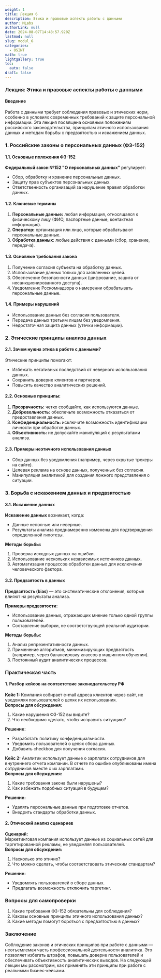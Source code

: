 ```yaml
---
weight: 1
title: Лекция 6
description: Этика и правовые аспекты работы с данными
author: MLabs
authorLink: null
date: 2024-08-07T14:48:57.920Z
lastmod: null
slug: modul_6
categories:
  - OSINT
math: true
lightgallery: true
toc:
  auto: false
draft: false
---
```


### **Лекция: Этика и правовые аспекты работы с данными**

#### **Введение**

Работа с данными требует соблюдения правовых и этических норм, особенно в условиях современных требований к защите персональной информации. Эта лекция посвящена основным положениям российского законодательства, принципам этичного использования данных и методам борьбы с предвзятостью и искажением данных.

### **1. Российские законы о персональных данных (ФЗ-152)**

#### **1.1. Основные положения ФЗ-152**
**Федеральный закон №152 "О персональных данных"** регулирует:
- Сбор, обработку и хранение персональных данных.
- Защиту прав субъектов персональных данных.
- Ответственность организаций за нарушение правил обработки данных.

#### **1.2. Ключевые термины**
1. **Персональные данные:** любая информация, относящаяся к физическому лицу (ФИО, паспортные данные, контактная информация).  
2. **Оператор:** организация или лицо, которые обрабатывают персональные данные.  
3. **Обработка данных:** любые действия с данными (сбор, хранение, передача).  

#### **1.3. Основные требования закона**
1. Получение согласия субъекта на обработку данных.  
2. Использование данных только для заявленных целей.  
3. Обеспечение безопасности данных (шифрование, защита от несанкционированного доступа).  
4. Уведомление Роскомнадзора о намерении обрабатывать персональные данные.

#### **1.4. Примеры нарушений**
- Использование данных без согласия пользователя.  
- Передача данных третьим лицам без уведомления.  
- Недостаточная защита данных (утечки информации).

### **2. Этические принципы анализа данных**

#### **2.1. Зачем нужна этика в работе с данными?**
Этические принципы помогают:
- Избежать негативных последствий от неверного использования данных.  
- Сохранить доверие клиентов и партнеров.  
- Повысить качество аналитических решений.

#### **2.2. Основные принципы:**
1. **Прозрачность:** четко сообщайте, как используются данные.  
2. **Добровольность:** обеспечьте возможность отказаться от предоставления данных.  
3. **Конфиденциальность:** исключите возможность идентификации личности при обработке данных.  
4. **Объективность:** не допускайте манипуляций с результатами анализа.  

#### **2.3. Примеры неэтичного использования данных**
- Сбор данных без уведомления (например, через скрытые трекеры на сайте).  
- Целевая реклама на основе данных, полученных без согласия.  
- Манипуляция аналитикой для создания ложного представления о ситуации.

### **3. Борьба с искажением данных и предвзятостью**

#### **3.1. Искажение данных**
**Искажение данных** возникает, когда:
- Данные неполные или неверные.  
- Результаты анализа преднамеренно изменены для подтверждения определенной гипотезы.  

**Методы борьбы:**
1. Проверка исходных данных на ошибки.  
2. Использование нескольких независимых источников данных.  
3. Автоматизация процессов обработки данных для исключения человеческого фактора.  

#### **3.2. Предвзятость в данных**
**Предвзятость (bias)** — это систематические отклонения, которые влияют на результаты анализа.

**Примеры предвзятости:**
- Использование данных, отражающих мнение только одной группы пользователей.  
- Составление выборки, не соответствующей реальной аудитории.

**Методы борьбы:**
1. Анализ репрезентативности данных.  
2. Применение алгоритмов, минимизирующих предвзятость (например, через балансировку классов в машинном обучении).  
3. Постоянный аудит аналитических процессов.  

### **Практическая часть**

#### **1. Разбор кейсов на соответствие законодательству РФ**

**Кейс 1:**
Компания собирает e-mail адреса клиентов через сайт, не уведомляя пользователей о целях их использования.  
**Вопросы для обсуждения:**
1. Какие нарушения ФЗ-152 вы видите?  
2. Что необходимо сделать, чтобы исправить ситуацию?  

**Решение:**  
- Разработать политику конфиденциальности.  
- Уведомить пользователей о целях сбора данных.  
- Добавить checkbox для получения согласия.

**Кейс 2:**
Аналитик использует данные о зарплатах сотрудников для внутреннего отчета компании. В отчете по ошибке опубликованы имена сотрудников вместе с их зарплатами.  
**Вопросы для обсуждения:**
1. Какие требования закона были нарушены?  
2. Как избежать подобных ситуаций в будущем?  

**Решение:**  
- Удалять персональные данные при подготовке отчетов.  
- Внедрить стандарты обработки данных.

#### **2. Этический анализ сценариев**

**Сценарий:**  
Маркетинговая компания использует данные из социальных сетей для таргетированной рекламы, не уведомляя пользователей.  
**Вопросы для обсуждения:**
1. Насколько это этично?  
2. Что можно сделать, чтобы соответствовать этическим стандартам?  

**Решение:**  
- Уведомлять пользователей о сборе данных.  
- Предлагать возможность отключить таргетинг.  

### **Вопросы для самопроверки**

1. Какие требования ФЗ-152 обязательны для соблюдения? 
2. Каковы основные принципы этичного использования данных? 
3. Какие методы помогут бороться с предвзятостью в данных? 

### **Заключение**

Соблюдение законов и этических принципов при работе с данными — неотъемлемая часть профессиональной деятельности аналитика. Это позволяет избегать штрафов, повышать доверие пользователей и обеспечивать объективность аналитических выводов. На следующей лекции мы рассмотрим, как применять эти принципы при работе с реальными бизнес-кейсами.